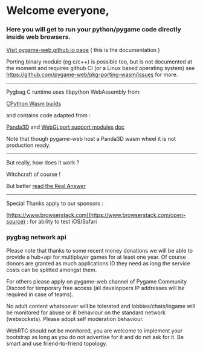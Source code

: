 # Welcome everyone, 

### Here you will get to run your python/pygame code directly inside web browsers.

[Visit pygame-web.github.io page](https://pygame-web.github.io) ( this is the documentation )


Porting binary module (eg c/c++) is possible too, but is not documented at the moment and requires github CI (or a Linux based operating system)
see https://github.com/pygame-web/pkg-porting-wasm/issues for more.

____

Pygbag C runtime uses libpython WebAssembly from:

[CPython Wasm builds](https://github.com/python/cpython/tree/main/Tools/wasm)

and contains code adapted from :


[Panda3D](https://github.com/panda3d/panda3d) and [WebGLport support modules](https://github.com/rdb/cpython-emscripten-modules) [doc](https://rdb.name/panda3d-webgl.md#supplementalmodules)

Note that though pygame-web host a Panda3D wasm wheel it is not production ready.

____

But really, how does it work ?

Witchcraft of course ! 

But better [read the Real Answer](https://stackoverflow.com/questions/76265735/does-pygbag-directly-interprets-python-in-the-browser-or-compiles-it-to-wasm-and/77115432#77115432)



____

Special Thanks apply to our sponsors :

[https://www.browserstack.com](https://www.browserstack.com/open-source) : for ability to test iOS/Safari



### pygbag network api

Please note that thanks to some recent money donations we will be able to provide a hub+api for multiplayer games for at least one year.
Of course donors are granted as much applications ID they need as long the service costs can be splitted amongst them.

For others please apply on pygame-web channel of Pygame Community Discord for temporary free access (all developpers IP addresses will be required in case of teams).

No adult content whatsoever will be tolerated and lobbies/chats/ingame will be monitored for abuse or ill behaviour on the standard network (websockets). Please adopt self moderation behaviour.

WebRTC should not be monitored, you are welcome to implement your bootstrap as long as you do not advertise for it and do not ask for it. Be smart and use friend-to-friend topology.

